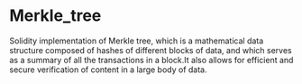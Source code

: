 # Merkle_tree
Solidity implementation of Merkle tree, which is a mathematical data structure composed of hashes of different blocks of data, and which serves as a summary of all the transactions in a block.It also allows for efficient and secure verification of content in a large body of data.
